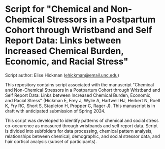 # Script for "Chemical and Non-Chemical Stressors in a Postpartum Cohort through Wristband and Self Report Data: Links between Increased Chemical Burden, Economic, and Racial Stress"

Script author: Elise Hickman (ehickman@email.unc.edu)

This repository contains script associated with the manuscript "Chemical and Non-Chemical Stressors in a Postpartum Cohort through Wristband and Self Report Data: Links between Increased Chemical Burden, Economic, and Racial Stress" (Hickman E, Frey J, Wylie A, Hartwell HJ, Herkert N, Roell K, Fry RC, Short S, Stapleton H, Propper C, Rager J). This manuscript is in draft with anticipated submission of Spring 2024.

This script was developed to identify patterns of chemical and social stress co-occurence as measured through wristbands and self report data. Script is divided into subfolders for data processing, chemical pattern analysis, relationships between chemical, demographic, and social stressor data, and hair cortisol analysis (subset of participants). 
